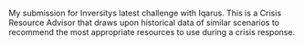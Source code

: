 My submission for Inversitys latest challenge with Iqarus.
This is a Crisis Resource Advisor that draws upon historical data of similar scenarios to recommend the most appropriate resources to use during a crisis response.
